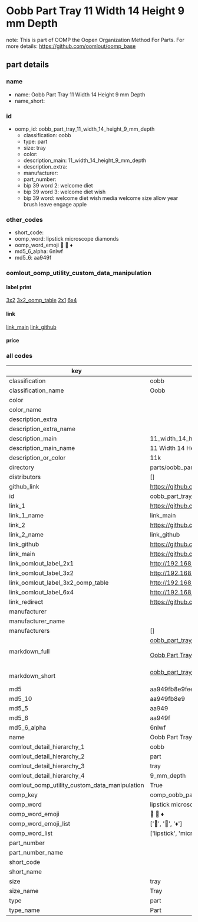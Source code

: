 # Oobb Part Tray 11 Width 14 Height 9 mm Depth  

note: This is part of OOMP the Oopen Organization Method For Parts. For more details: https://github.com/oomlout/oomp_base

##  part details
  







### name
* name: Oobb Part Tray 11 Width 14 Height 9 mm Depth
* name_short: 
### id
* oomp_id: oobb_part_tray_11_width_14_height_9_mm_depth
  * classification: oobb
  * type: part
  * size: tray
  * color: 
  * description_main: 11_width_14_height_9_mm_depth
  * description_extra: 
  * manufacturer: 
  * part_number: 
  * bip 39 word 2: welcome diet
  * bip 39 word 3: welcome diet wish
  * bip 39 word: welcome diet wish media welcome size allow year brush leave engage apple

### other_codes
* short_code: 
* oomp_word: lipstick microscope diamonds
* oomp_word_emoji :lipstick: :microscope: :diamonds:
* md5_6_alpha: 6nlwf
* md5_6: aa949f






### oomlout_oomp_utility_custom_data_manipulation
#### label print
[3x2](http://192.168.1.245:1112/?label=oomp%206nlwf)
[3x2_oomp_table](http://192.168.1.108:1112/?label=oomp%206nlwf)
[2x1](http://192.168.1.242:1112/?label=oomp%206nlwf)
[6x4](http://192.168.1.55:1112/?label=oomp%206nlwf)    

#### link

[link_main](https://github.com/oomlout/oomlout_oomp_version_1_messy/tree/main/parts/oobb_part_tray_11_width_14_height_9_mm_depth) [link_github](https://github.com/oomlout/oomlout_oomp_version_1_messy/tree/main/parts/oobb_part_tray_11_width_14_height_9_mm_depth)                             

#### price







### all codes 
| key | value |  
| --- | --- |  
| classification | oobb |  
| classification_name | Oobb |  
| color |  |  
| color_name |  |  
| description_extra |  |  
| description_extra_name |  |  
| description_main | 11_width_14_height_9_mm_depth |  
| description_main_name | 11 Width 14 Height 9 mm Depth |  
| description_or_color | 11k |  
| directory | parts/oobb_part_tray_11_width_14_height_9_mm_depth |  
| distributors | [] |  
| github_link | https://github.com/oomlout/oomlout_oomp_part_src/tree/main/parts/oobb_part_tray_11_width_14_height_9_mm_depth |  
| id | oobb_part_tray_11_width_14_height_9_mm_depth |  
| link_1 | https://github.com/oomlout/oomlout_oomp_version_1_messy/tree/main/parts/oobb_part_tray_11_width_14_height_9_mm_depth |  
| link_1_name | link_main |  
| link_2 | https://github.com/oomlout/oomlout_oomp_version_1_messy/tree/main/parts/oobb_part_tray_11_width_14_height_9_mm_depth |  
| link_2_name | link_github |  
| link_github | https://github.com/oomlout/oomlout_oomp_version_1_messy/tree/main/parts/oobb_part_tray_11_width_14_height_9_mm_depth |  
| link_main | https://github.com/oomlout/oomlout_oomp_version_1_messy/tree/main/parts/oobb_part_tray_11_width_14_height_9_mm_depth |  
| link_oomlout_label_2x1 | http://192.168.1.242:1112/?label=oomp%206nlwf |  
| link_oomlout_label_3x2 | http://192.168.1.245:1112/?label=oomp%206nlwf |  
| link_oomlout_label_3x2_oomp_table | http://192.168.1.108:1112/?label=oomp%206nlwf |  
| link_oomlout_label_6x4 | http://192.168.1.55:1112/?label=oomp%206nlwf |  
| link_redirect | https://github.com/oomlout/oomlout_oomp_version_1_messy/tree/main/parts/oobb_part_tray_11_width_14_height_9_mm_depth |  
| manufacturer |  |  
| manufacturer_name |  |  
| manufacturers | [] |  
| markdown_full | [oobb_part_tray_11_width_14_height_9_mm_depth](none)<br>[](none)<br>[Oobb Part Tray 11 Width 14 Height 9 Mm Depth](none)<br><br> |  
| markdown_short | [oobb_part_tray_11_width_14_height_9_mm_depth](none)<br><br> |  
| md5 | aa949fb8e9fee0d727fca8a7f90f6fca |  
| md5_10 | aa949fb8e9 |  
| md5_5 | aa949 |  
| md5_6 | aa949f |  
| md5_6_alpha | 6nlwf |  
| name | Oobb Part Tray 11 Width 14 Height 9 mm Depth |  
| oomlout_detail_hierarchy_1 | oobb |  
| oomlout_detail_hierarchy_2 | part |  
| oomlout_detail_hierarchy_3 | tray |  
| oomlout_detail_hierarchy_4 | 9_mm_depth |  
| oomlout_oomp_utility_custom_data_manipulation | True |  
| oomp_key | oomp_oobb_part_tray_11_width_14_height_9_mm_depth |  
| oomp_word | lipstick microscope diamonds |  
| oomp_word_emoji | :lipstick: :microscope: :diamonds: |  
| oomp_word_emoji_list | [':lipstick:', ':microscope:', ':diamonds:'] |  
| oomp_word_list | ['lipstick', 'microscope', 'diamonds'] |  
| part_number |  |  
| part_number_name |  |  
| short_code |  |  
| short_name |  |  
| size | tray |  
| size_name | Tray |  
| type | part |  
| type_name | Part |  
